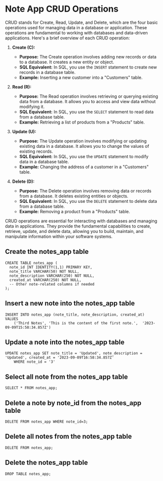# Note App CRUD Operations

CRUD stands for Create, Read, Update, and Delete, which are the four basic operations used for managing data in a database or application. These operations are fundamental to working with databases and data-driven applications. Here's a brief overview of each CRUD operation:

1. **Create (C):**

   - **Purpose:** The Create operation involves adding new records or data to a database. It creates a new entity or object.
   - **SQL Equivalent:** In SQL, you use the `INSERT` statement to create new records in a database table.
   - **Example:** Inserting a new customer into a "Customers" table.

2. **Read (R):**

   - **Purpose:** The Read operation involves retrieving or querying existing data from a database. It allows you to access and view data without modifying it.
   - **SQL Equivalent:** In SQL, you use the `SELECT` statement to read data from a database table.
   - **Example:** Retrieving a list of products from a "Products" table.

3. **Update (U):**

   - **Purpose:** The Update operation involves modifying or updating existing data in a database. It allows you to change the values of existing records.
   - **SQL Equivalent:** In SQL, you use the `UPDATE` statement to modify data in a database table.
   - **Example:** Changing the address of a customer in a "Customers" table.

4. **Delete (D):**
   - **Purpose:** The Delete operation involves removing data or records from a database. It deletes existing entities or objects.
   - **SQL Equivalent:** In SQL, you use the `DELETE` statement to delete data from a database table.
   - **Example:** Removing a product from a "Products" table.

CRUD operations are essential for interacting with databases and managing data in applications. They provide the fundamental capabilities to create, retrieve, update, and delete data, allowing you to build, maintain, and manipulate information within your software systems.

## Create the notes_app table

```
CREATE TABLE notes_app (
  note_id INT IDENTITY(1,1) PRIMARY KEY,
  note_title VARCHAR(50) NOT NULL,
  note_description VARCHAR(250) NOT NULL,
  created_at VARCHAR(250) NOT NULL,
  -- Other note-related columns if needed
);
```

## Insert a new note into the notes_app table

```
INSERT INTO notes_app (note_title, note_description, created_at) VALUES
    ('Third Notes', 'This is the content of the first note.',  '2023-09-09T15:58:34.857Z')
```

## Update a note into the notes_app table

```
UPDATE notes_app SET note_title = 'Updated', note_description = 'Updated', created_at = '2023-09-09T16:58:34.857Z'
    WHERE note_id = '3'
```

## Select all note from the notes_app table

```
SELECT * FROM notes_app;
```

## Delete a note by note_id from the notes_app table

```
DELETE FROM notes_app WHERE note_id=3;
```

## Delete all notes from the notes_app table

```
DELETE FROM notes_app;
```

## Delete the notes_app table

```
DROP TABLE notes_app;
```
